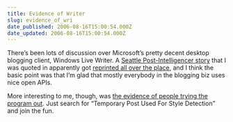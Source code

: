 ```yaml
---
title: Evidence of Writer
slug: evidence_of_wri
date_published: 2006-08-16T15:00:54.000Z
date_updated: 2006-08-16T15:00:54.000Z
---
```


There’s been lots of discussion over Microsoft’s pretty decent desktop blogging client, Windows Live Writer. A [Seattle Post-Intelligencer story](http://seattlepi.nwsource.com/business/281230_msftblog15.html) that I was quoted in apparently got [reprinted all over the place](http://news.google.com/news?q=anil+dash+microsoft+writer&amp;ie=UTF-8&amp;filter=0), and I think the basic point was that I’m glad that mostly everybody in the blogging biz uses nice open APIs.

More interesting to me, though, was [the evidence of people trying the program out](http://blogs.icerocket.com/search?q=Temporary+Post+Used+For+Style+Detection). Just search for “Temporary Post Used For Style Detection” and join the fun.
